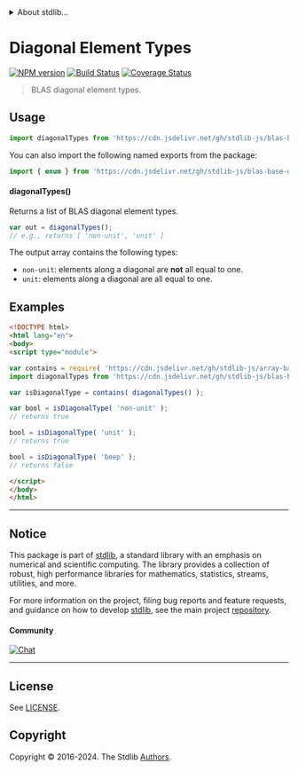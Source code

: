 <!--

@license Apache-2.0

Copyright (c) 2024 The Stdlib Authors.

Licensed under the Apache License, Version 2.0 (the "License");
you may not use this file except in compliance with the License.
You may obtain a copy of the License at

   http://www.apache.org/licenses/LICENSE-2.0

Unless required by applicable law or agreed to in writing, software
distributed under the License is distributed on an "AS IS" BASIS,
WITHOUT WARRANTIES OR CONDITIONS OF ANY KIND, either express or implied.
See the License for the specific language governing permissions and
limitations under the License.

-->


<details>
  <summary>
    About stdlib...
  </summary>
  <p>We believe in a future in which the web is a preferred environment for numerical computation. To help realize this future, we've built stdlib. stdlib is a standard library, with an emphasis on numerical and scientific computation, written in JavaScript (and C) for execution in browsers and in Node.js.</p>
  <p>The library is fully decomposable, being architected in such a way that you can swap out and mix and match APIs and functionality to cater to your exact preferences and use cases.</p>
  <p>When you use stdlib, you can be absolutely certain that you are using the most thorough, rigorous, well-written, studied, documented, tested, measured, and high-quality code out there.</p>
  <p>To join us in bringing numerical computing to the web, get started by checking us out on <a href="https://github.com/stdlib-js/stdlib">GitHub</a>, and please consider <a href="https://opencollective.com/stdlib">financially supporting stdlib</a>. We greatly appreciate your continued support!</p>
</details>

# Diagonal Element Types

[![NPM version][npm-image]][npm-url] [![Build Status][test-image]][test-url] [![Coverage Status][coverage-image]][coverage-url] <!-- [![dependencies][dependencies-image]][dependencies-url] -->

> BLAS diagonal element types.

<!-- Section to include introductory text. Make sure to keep an empty line after the intro `section` element and another before the `/section` close. -->

<section class="intro">

</section>

<!-- /.intro -->

<!-- Package usage documentation. -->



<section class="usage">

## Usage

```javascript
import diagonalTypes from 'https://cdn.jsdelivr.net/gh/stdlib-js/blas-base-diagonal-types@esm/index.mjs';
```

You can also import the following named exports from the package:

```javascript
import { enum } from 'https://cdn.jsdelivr.net/gh/stdlib-js/blas-base-diagonal-types@esm/index.mjs';
```

#### diagonalTypes()

Returns a list of BLAS diagonal element types.

```javascript
var out = diagonalTypes();
// e.g., returns [ 'non-unit', 'unit' ]
```

The output array contains the following types:

-   `non-unit`: elements along a diagonal are **not** all equal to one.
-   `unit`: elements along a diagonal are all equal to one.

</section>

<!-- /.usage -->

<!-- Package usage notes. Make sure to keep an empty line after the `section` element and another before the `/section` close. -->

<section class="notes">

</section>

<!-- /.notes -->

<!-- Package usage examples. -->

<section class="examples">

## Examples

<!-- eslint no-undef: "error" -->

```html
<!DOCTYPE html>
<html lang="en">
<body>
<script type="module">

var contains = require( 'https://cdn.jsdelivr.net/gh/stdlib-js/array-base-assert-contains' ).factory;
import diagonalTypes from 'https://cdn.jsdelivr.net/gh/stdlib-js/blas-base-diagonal-types@esm/index.mjs';

var isDiagonalType = contains( diagonalTypes() );

var bool = isDiagonalType( 'non-unit' );
// returns true

bool = isDiagonalType( 'unit' );
// returns true

bool = isDiagonalType( 'beep' );
// returns false

</script>
</body>
</html>
```

</section>

<!-- /.examples -->

<!-- C interface documentation. -->



<!-- Section to include cited references. If references are included, add a horizontal rule *before* the section. Make sure to keep an empty line after the `section` element and another before the `/section` close. -->

<section class="references">

</section>

<!-- /.references -->

<!-- Section for related `stdlib` packages. Do not manually edit this section, as it is automatically populated. -->

<section class="related">

</section>

<!-- /.related -->

<!-- Section for all links. Make sure to keep an empty line after the `section` element and another before the `/section` close. -->


<section class="main-repo" >

* * *

## Notice

This package is part of [stdlib][stdlib], a standard library with an emphasis on numerical and scientific computing. The library provides a collection of robust, high performance libraries for mathematics, statistics, streams, utilities, and more.

For more information on the project, filing bug reports and feature requests, and guidance on how to develop [stdlib][stdlib], see the main project [repository][stdlib].

#### Community

[![Chat][chat-image]][chat-url]

---

## License

See [LICENSE][stdlib-license].


## Copyright

Copyright &copy; 2016-2024. The Stdlib [Authors][stdlib-authors].

</section>

<!-- /.stdlib -->

<!-- Section for all links. Make sure to keep an empty line after the `section` element and another before the `/section` close. -->

<section class="links">

[npm-image]: http://img.shields.io/npm/v/@stdlib/blas-base-diagonal-types.svg
[npm-url]: https://npmjs.org/package/@stdlib/blas-base-diagonal-types

[test-image]: https://github.com/stdlib-js/blas-base-diagonal-types/actions/workflows/test.yml/badge.svg?branch=main
[test-url]: https://github.com/stdlib-js/blas-base-diagonal-types/actions/workflows/test.yml?query=branch:main

[coverage-image]: https://img.shields.io/codecov/c/github/stdlib-js/blas-base-diagonal-types/main.svg
[coverage-url]: https://codecov.io/github/stdlib-js/blas-base-diagonal-types?branch=main

<!--

[dependencies-image]: https://img.shields.io/david/stdlib-js/blas-base-diagonal-types.svg
[dependencies-url]: https://david-dm.org/stdlib-js/blas-base-diagonal-types/main

-->

[chat-image]: https://img.shields.io/gitter/room/stdlib-js/stdlib.svg
[chat-url]: https://app.gitter.im/#/room/#stdlib-js_stdlib:gitter.im

[stdlib]: https://github.com/stdlib-js/stdlib

[stdlib-authors]: https://github.com/stdlib-js/stdlib/graphs/contributors

[umd]: https://github.com/umdjs/umd
[es-module]: https://developer.mozilla.org/en-US/docs/Web/JavaScript/Guide/Modules

[deno-url]: https://github.com/stdlib-js/blas-base-diagonal-types/tree/deno
[deno-readme]: https://github.com/stdlib-js/blas-base-diagonal-types/blob/deno/README.md
[umd-url]: https://github.com/stdlib-js/blas-base-diagonal-types/tree/umd
[umd-readme]: https://github.com/stdlib-js/blas-base-diagonal-types/blob/umd/README.md
[esm-url]: https://github.com/stdlib-js/blas-base-diagonal-types/tree/esm
[esm-readme]: https://github.com/stdlib-js/blas-base-diagonal-types/blob/esm/README.md
[branches-url]: https://github.com/stdlib-js/blas-base-diagonal-types/blob/main/branches.md

[stdlib-license]: https://raw.githubusercontent.com/stdlib-js/blas-base-diagonal-types/main/LICENSE

</section>

<!-- /.links -->
